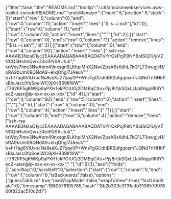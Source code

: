 {"filter":false,"title":"README.md","tooltip":"/.c9/amazonwebservices.aws-toolkit-vscode/README.md","undoManager":{"mark":5,"position":5,"stack":[[{"start":{"row":0,"column":0},"end":{"row":0,"column":11},"action":"insert","lines":["$ ls ~/.ssh"],"id":1}],[{"start":{"row":0,"column":11},"end":{"row":1,"column":0},"action":"insert","lines":["",""],"id":2}],[{"start":{"row":0,"column":0},"end":{"row":0,"column":11},"action":"remove","lines":["$ ls ~/.ssh"],"id":3}],[{"start":{"row":1,"column":0},"end":{"row":4,"column":92},"action":"insert","lines":[" ssh-rsa AAAAB3NzaC1yc2EAAAADAQABAAABAQDATVlYrQkPcjP9NYBoISiQ1UyVZNCQ5HshbQw+Z4ciENSAUtuk","    krWoy7Ime3NwAbm49nxsgn6LKhpiMhX2Nw/ZpsA6sKdhL7kQ1L73wugjvH/oRA9bUm09QNdA9+elxjOhgl7JAeuV","    b+h/7ag6ViUxocNs8seXJZ7qay0P+WnsTgGUdhBR2ufgqosmTJQNdTnNHIrFsBIxJasc0fqSoeiWC9jXHB39IfWW","    jT762RF5gKWKp9aPXH1ekPOIUGj2OMBqCXo+Pjy8rfjkSQxLLIakNqjpRlI8Y1 ec2-user@ip-xxx-xx-xx-xxx"],"id":4}],[{"start":{"row":4,"column":92},"end":{"row":5,"column":0},"action":"insert","lines":["",""],"id":5},{"start":{"row":5,"column":0},"end":{"row":5,"column":4},"action":"insert","lines":["    "]}],[{"start":{"row":1,"column":1},"end":{"row":5,"column":4},"action":"remove","lines":["ssh-rsa AAAAB3NzaC1yc2EAAAADAQABAAABAQDATVlYrQkPcjP9NYBoISiQ1UyVZNCQ5HshbQw+Z4ciENSAUtuk","    krWoy7Ime3NwAbm49nxsgn6LKhpiMhX2Nw/ZpsA6sKdhL7kQ1L73wugjvH/oRA9bUm09QNdA9+elxjOhgl7JAeuV","    b+h/7ag6ViUxocNs8seXJZ7qay0P+WnsTgGUdhBR2ufgqosmTJQNdTnNHIrFsBIxJasc0fqSoeiWC9jXHB39IfWW","    jT762RF5gKWKp9aPXH1ekPOIUGj2OMBqCXo+Pjy8rfjkSQxLLIakNqjpRlI8Y1 ec2-user@ip-xxx-xx-xx-xxx","    "],"id":6}]]},"ace":{"folds":[],"scrolltop":0,"scrollleft":0,"selection":{"start":{"row":1,"column":1},"end":{"row":1,"column":1},"isBackwards":false},"options":{"guessTabSize":true,"useWrapMode":false,"wrapToView":true},"firstLineState":0},"timestamp":1680576105785,"hash":"8b2b303e3191cdb310657097660fd22ac510c2d1"}